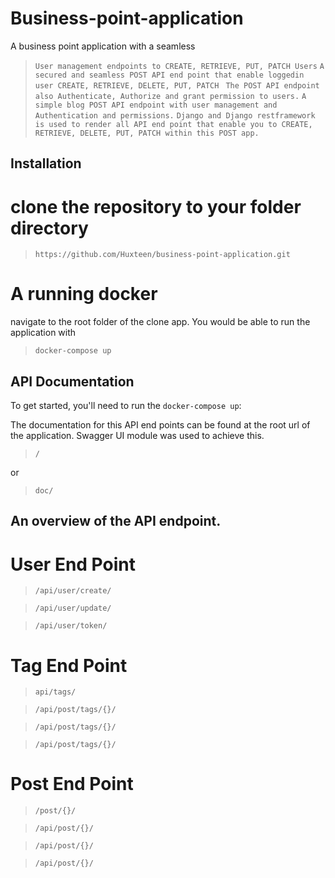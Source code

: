 # Business-point-application
A business point application with a seamless
> `User management endpoints to CREATE, RETRIEVE, PUT, PATCH Users`
> `A secured and seamless POST API end point that enable loggedin user CREATE, RETRIEVE, DELETE, PUT, PATCH `
> `The POST API endpoint also Authenticate, Authorize and grant permission to users.`
> `A simple blog POST API endpoint with user management and Authentication and permissions.`
> `Django and Django restframework is used to render all API end point that enable you to CREATE, RETRIEVE, DELETE, PUT, PATCH within this POST app.`

## Installation

# clone the repository to your folder directory

> `https://github.com/Huxteen/business-point-application.git`

# A running docker

navigate to the root folder of the clone app.
You would be able to run the application with

> `docker-compose up`

## API Documentation

To get started, you'll need to run the `docker-compose up`:

The documentation for this API end points can be found at the root url of the application. Swagger UI module was used to achieve this.

> `/`

or 

> `doc/`


## An overview of the API endpoint.

# User End Point
  > `/api/user/create/`

  > `/api/user/update/`

  > `/api/user/token/`

# Tag End Point
  > `api/tags/`

  > `/api/post/tags/{}/`

  > `/api/post/tags/{}/`

  > `/api/post/tags/{}/`

# Post End Point
  > `/post/{}/`

  > `/api/post/{}/`

  > `/api/post/{}/`

  > `/api/post/{}/`


